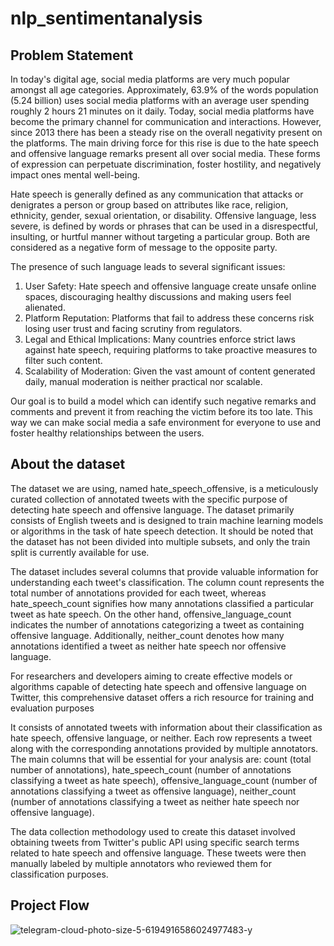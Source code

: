 # nlp_sentimentanalysis

## Problem Statement

In today's digital age, social media platforms are very much popular amongst all age categories. Approximately, 63.9% of the words population (5.24 billion) uses social media platforms with an average user spending roughly 2 hours 21 minutes on it daily. Today, social media platforms have become the primary channel for communication and interactions. However, since 2013 there has been a steady rise on the overall negativity present on the platforms. The main driving force for this rise is due to the hate speech and offensive language remarks present all over social media. These forms of expression can perpetuate discrimination, foster hostility, and negatively impact ones mental well-being. 

Hate speech is generally defined as any communication that attacks or denigrates a person or group based on attributes like race, religion, ethnicity, gender, sexual orientation, or disability. Offensive language, less severe, is defined by words or phrases that can be used in a disrespectful, insulting, or hurtful manner without targeting a particular group. Both are considered as a negative form of message to the opposite party.

The presence of such language leads to several significant issues:
1. User Safety: Hate speech and offensive language create unsafe online spaces, discouraging healthy discussions and making users feel alienated.
2. Platform Reputation: Platforms that fail to address these concerns risk losing user trust and facing scrutiny from regulators.
3. Legal and Ethical Implications: Many countries enforce strict laws against hate speech, requiring platforms to take proactive measures to filter such content.
4. Scalability of Moderation: Given the vast amount of content generated daily, manual moderation is neither practical nor scalable.

Our goal is to build a model which can identify such negative remarks and comments and prevent it from reaching the victim before its too late. This way we can make social media a safe environment for everyone to use and foster healthy relationships between the users.

## About the dataset

The dataset we are using, named hate_speech_offensive, is a meticulously curated collection of annotated tweets with the specific purpose of detecting hate speech and offensive language. The dataset primarily consists of English tweets and is designed to train machine learning models or algorithms in the task of hate speech detection. It should be noted that the dataset has not been divided into multiple subsets, and only the train split is currently available for use.

The dataset includes several columns that provide valuable information for understanding each tweet's classification. The column count represents the total number of annotations provided for each tweet, whereas hate_speech_count signifies how many annotations classified a particular tweet as hate speech. On the other hand, offensive_language_count indicates the number of annotations categorizing a tweet as containing offensive language. Additionally, neither_count denotes how many annotations identified a tweet as neither hate speech nor offensive language.

For researchers and developers aiming to create effective models or algorithms capable of detecting hate speech and offensive language on Twitter, this comprehensive dataset offers a rich resource for training and evaluation purposes

It consists of annotated tweets with information about their classification as hate speech, offensive language, or neither.
Each row represents a tweet along with the corresponding annotations provided by multiple annotators.
The main columns that will be essential for your analysis are: count (total number of annotations), hate_speech_count (number of annotations classifying a tweet as hate speech), offensive_language_count (number of annotations classifying a tweet as offensive language), neither_count (number of annotations classifying a tweet as neither hate speech nor offensive language).

The data collection methodology used to create this dataset involved obtaining tweets from Twitter's public API using specific search terms related to hate speech and offensive language. These tweets were then manually labeled by multiple annotators who reviewed them for classification purposes.

## Project Flow

![telegram-cloud-photo-size-5-6194916586024977483-y](https://github.com/user-attachments/assets/f4da7ca8-fb57-42d9-aa39-b681c69bbbe4)


